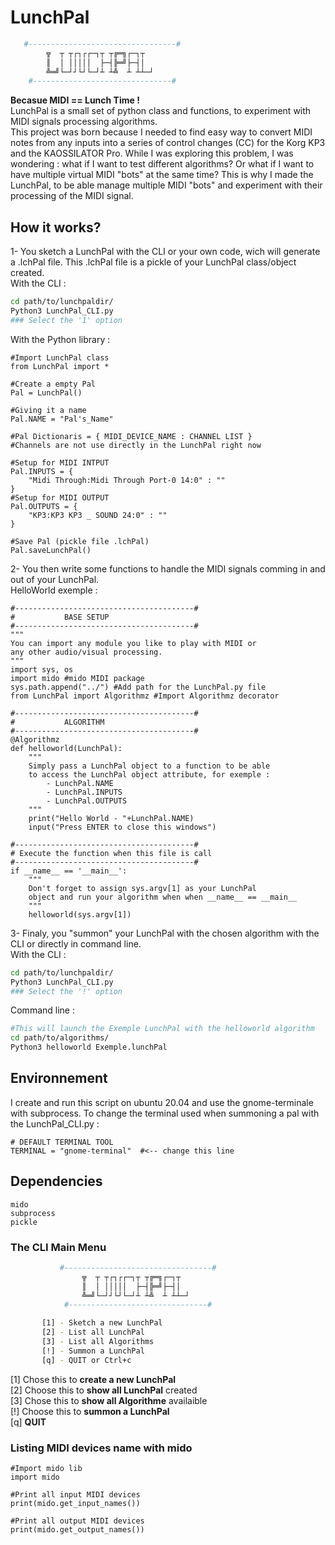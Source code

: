 # LunchPal
```bash
   #---------------------------------#
        ╦  ┬ ┬┌┐┌┌─┐┬ ┬╔═╗┌─┐┬  
        ║  │ │││││  ├─┤╠═╝├─┤│  
        ╩═╝└─┘┘└┘└─┘┴ ┴╩  ┴ ┴┴─┘               
    #-------------------------------#
```
**Becasue MIDI == Lunch Time !**  
LunchPal is a small set of python class and functions, to experiment with MIDI signals processing algorithms.  
This project was born because I needed to find easy way to convert MIDI notes from any inputs into a series of control changes (CC) for the Korg KP3 and the KAOSSILATOR Pro. While I was exploring this problem, I was wondering : what if I want to test different algorithms? Or what if I want to have multiple virtual MIDI "bots" at the same time? This is why I made the LunchPal, to be able manage multiple MIDI "bots" and experiment with their processing of the MIDI signal.

## How it works?
1- You sketch a LunchPal with the CLI or your own code, wich will generate a .lchPal file. This .lchPal file is a pickle of your LunchPal class/object created.  
With the CLI : 
```bash
cd path/to/lunchpaldir/
Python3 LunchPal_CLI.py
### Select the '1' option
```
With the Python library : 
```Python3
#Import LunchPal class
from LunchPal import *

#Create a empty Pal
Pal = LunchPal()

#Giving it a name
Pal.NAME = "Pal's_Name"

#Pal Dictionaris = { MIDI_DEVICE_NAME : CHANNEL LIST }
#Channels are not use directly in the LunchPal right now

#Setup for MIDI INTPUT
Pal.INPUTS = {
    "Midi Through:Midi Through Port-0 14:0" : ""
}
#Setup for MIDI OUTPUT
Pal.OUTPUTS = {
    "KP3:KP3 KP3 _ SOUND 24:0" : ""
}

#Save Pal (pickle file .lchPal)
Pal.saveLunchPal()
```
2- You then write some functions to handle the MIDI signals comming in and out of your LunchPal.  
HelloWorld exemple :
```Python3
#----------------------------------------#
#           BASE SETUP
#----------------------------------------#
"""
You can import any module you like to play with MIDI or
any other audio/visual processing.
"""
import sys, os
import mido #mido MIDI package
sys.path.append("../") #Add path for the LunchPal.py file
from LunchPal import Algorithmz #Import Algorithmz decorator

#----------------------------------------#
#           ALGORITHM
#----------------------------------------#
@Algorithmz
def helloworld(LunchPal):
    """
    Simply pass a LunchPal object to a function to be able
    to access the LunchPal object attribute, for exemple :
        - LunchPal.NAME
        - LunchPal.INPUTS
        - LunchPal.OUTPUTS
    """
    print("Hello World - "+LunchPal.NAME)
    input("Press ENTER to close this windows")

#----------------------------------------#
# Execute the function when this file is call
#----------------------------------------#
if __name__ == '__main__':
    """
    Don't forget to assign sys.argv[1] as your LunchPal
    object and run your algorithm when when __name__ == __main__
    """
    helloworld(sys.argv[1])
```
3- Finaly, you "summon" your LunchPal with the chosen algorithm with the CLI or directly in command line.  
With the CLI : 
```bash
cd path/to/lunchpaldir/
Python3 LunchPal_CLI.py
### Select the '!' option
```
Command line : 
```bash
#This will launch the Exemple LunchPal with the helloworld algorithm
cd path/to/algorithms/
Python3 helloworld Exemple.lunchPal
```


## Environnement
I create and run this script on ubuntu 20.04 and use the gnome-terminale with subprocess. To change the terminal used when summoning a pal with the LunchPal_CLI.py : 
```Python3
# DEFAULT TERMINAL TOOL
TERMINAL = "gnome-terminal"  #<-- change this line
```

## Dependencies
```Python3
mido
subprocess
pickle
```

### The CLI Main Menu
```bash
           #---------------------------------#
                ╦  ┬ ┬┌┐┌┌─┐┬ ┬╔═╗┌─┐┬  
                ║  │ │││││  ├─┤╠═╝├─┤│  
                ╩═╝└─┘┘└┘└─┘┴ ┴╩  ┴ ┴┴─┘               
            #-------------------------------#

       [1] - Sketch a new LunchPal
       [2] - List all LunchPal 
       [3] - List all Algorithms
       [!] - Summon a LunchPal
       [q] - QUIT or Ctrl+c

```
[1] Chose this to **create a new LunchPal**  
[2] Choose this to **show all LunchPal** created  
[3] Chose this to **show all Algorithme** availaible  
[!] Choose this to **summon a LunchPal**  
[q] **QUIT** 

### Listing MIDI devices name with mido
```Python3
#Import mido lib
import mido

#Print all input MIDI devices
print(mido.get_input_names())

#Print all output MIDI devices
print(mido.get_output_names())
```
